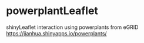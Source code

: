 powerplantLeaflet
=================

shinyLeaflet interaction using powerplants from eGRID
https://jianhua.shinyapps.io/powerplants/
